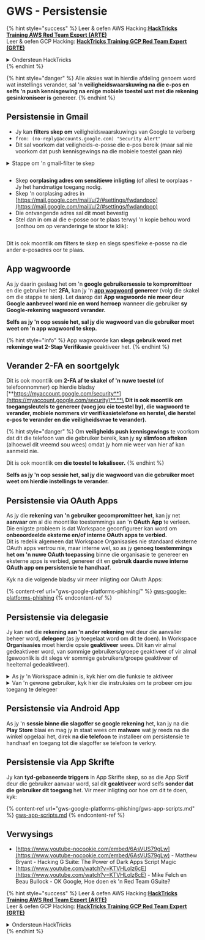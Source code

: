 # GWS - Persistensie

{% hint style="success" %}
Leer & oefen AWS Hacking:<img src="../../.gitbook/assets/image.png" alt="" data-size="line">[**HackTricks Training AWS Red Team Expert (ARTE)**](https://training.hacktricks.xyz/courses/arte)<img src="../../.gitbook/assets/image.png" alt="" data-size="line">\
Leer & oefen GCP Hacking: <img src="../../.gitbook/assets/image (2).png" alt="" data-size="line">[**HackTricks Training GCP Red Team Expert (GRTE)**<img src="../../.gitbook/assets/image (2).png" alt="" data-size="line">](https://training.hacktricks.xyz/courses/grte)

<details>

<summary>Ondersteun HackTricks</summary>

* Kyk na die [**subskripsie planne**](https://github.com/sponsors/carlospolop)!
* **Sluit aan by die** 💬 [**Discord groep**](https://discord.gg/hRep4RUj7f) of die [**telegram groep**](https://t.me/peass) of **volg** ons op **Twitter** 🐦 [**@hacktricks\_live**](https://twitter.com/hacktricks\_live)**.**
* **Deel hacking truuks deur PRs in te dien na die** [**HackTricks**](https://github.com/carlospolop/hacktricks) en [**HackTricks Cloud**](https://github.com/carlospolop/hacktricks-cloud) github repos.

</details>
{% endhint %}

{% hint style="danger" %}
Alle aksies wat in hierdie afdeling genoem word wat instellings verander, sal 'n **veiligheidswaarskuwing na die e-pos en selfs 'n push kennisgewing na enige mobiele toestel wat met die rekening gesinkroniseer is** genereer.
{% endhint %}

## **Persistensie in Gmail**

* Jy kan **filters skep om** veiligheidswaarskuwings van Google te verberg
* `from: (no-reply@accounts.google.com) "Security Alert"`
* Dit sal voorkom dat veiligheids-e-posse die e-pos bereik (maar sal nie voorkom dat push kennisgewings na die mobiele toestel gaan nie)

<details>

<summary>Stappe om 'n gmail-filter te skep</summary>

(Instruksies van [**hier**](https://support.google.com/mail/answer/6579))

1. Maak [Gmail](https://mail.google.com/) oop.
2. In die soekboks aan die bokant, klik op Soekopsies wys ![photos tune](https://lh3.googleusercontent.com/cD6YR\_YvqXqNKxrWn2NAWkV6tjJtg8vfvqijKT1\_9zVCrl2sAx9jROKhLqiHo2ZDYTE=w36).
3. Voer jou soekkriteria in. As jy wil kyk of jou soek korrek gewerk het, kyk watter e-posse verskyn deur op **Soek** te klik.
4. Aan die onderkant van die soekvenster, klik op **Skep filter**.
5. Kies wat jy wil hê die filter moet doen.
6. Klik op **Skep filter**.

Kyk na jou huidige filter (om dit te verwyder) in [https://mail.google.com/mail/u/0/#settings/filters](https://mail.google.com/mail/u/0/#settings/filters)

</details>

<figure><img src="../../.gitbook/assets/image (331).png" alt=""><figcaption></figcaption></figure>

* Skep **oorplasing adres om sensitiewe inligting** (of alles) te oorplaas - Jy het handmatige toegang nodig.
* Skep 'n oorplasing adres in [https://mail.google.com/mail/u/2/#settings/fwdandpop](https://mail.google.com/mail/u/2/#settings/fwdandpop)
* Die ontvangende adres sal dit moet bevestig
* Stel dan in om al die e-posse oor te plaas terwyl 'n kopie behou word (onthou om op veranderinge te stoor te klik):

<figure><img src="../../.gitbook/assets/image (332).png" alt=""><figcaption></figcaption></figure>

Dit is ook moontlik om filters te skep en slegs spesifieke e-posse na die ander e-posadres oor te plaas.

## App wagwoorde

As jy daarin geslaag het om 'n **google gebruikersessie te kompromitteer** en die gebruiker het **2FA**, kan jy 'n [**app wagwoord**](https://support.google.com/accounts/answer/185833?hl=en) **genereer** (volg die skakel om die stappe te sien). Let daarop dat **App wagwoorde nie meer deur Google aanbeveel word nie en word herroep** wanneer die gebruiker **sy Google-rekening wagwoord verander.**

**Selfs as jy 'n oop sessie het, sal jy die wagwoord van die gebruiker moet weet om 'n app wagwoord te skep.**

{% hint style="info" %}
App wagwoorde kan **slegs gebruik word met rekeninge wat 2-Stap Verifikasie** geaktiveer het.
{% endhint %}

## Verander 2-FA en soortgelyk

Dit is ook moontlik om **2-FA af te skakel of 'n nuwe toestel** (of telefoonnommer) op hierdie bladsy [**https://myaccount.google.com/security**](https://myaccount.google.com/security)**.**\
**Dit is ook moontlik om toegangsleutels te genereer (voeg jou eie toestel by), die wagwoord te verander, mobiele nommers vir verifikasietelefone en herstel, die herstel e-pos te verander en die veiligheidsvrae te verander).**

{% hint style="danger" %}
Om **veiligheids push kennisgewings** te voorkom dat dit die telefoon van die gebruiker bereik, kan jy **sy slimfoon afteken** (alhoewel dit vreemd sou wees) omdat jy hom nie weer van hier af kan aanmeld nie.

Dit is ook moontlik om **die toestel te lokaliseer.**
{% endhint %}

**Selfs as jy 'n oop sessie het, sal jy die wagwoord van die gebruiker moet weet om hierdie instellings te verander.**

## Persistensie via OAuth Apps

As jy die **rekening van 'n gebruiker gecompromitteer het**, kan jy net **aanvaar** om al die moontlike toestemmings aan 'n **OAuth App** te verleen. Die enigste probleem is dat Workspace geconfigureer kan word om **onbeoordeelde eksterne en/of interne OAuth apps te verbied.**\
Dit is redelik algemeen dat Workspace Organisasies nie standaard eksterne OAuth apps vertrou nie, maar interne wel, so as jy **genoeg toestemmings het om 'n nuwe OAuth toepassing** binne die organisasie te genereer en eksterne apps is verbied, genereer dit en **gebruik daardie nuwe interne OAuth app om persistensie te handhaaf**.

Kyk na die volgende bladsy vir meer inligting oor OAuth Apps:

{% content-ref url="gws-google-platforms-phishing/" %}
[gws-google-platforms-phishing](gws-google-platforms-phishing/)
{% endcontent-ref %}

## Persistensie via delegasie

Jy kan net die **rekening aan 'n ander rekening** wat deur die aanvaller beheer word, **delegeer** (as jy toegelaat word om dit te doen). In Workspace **Organisasies** moet hierdie opsie **geaktiveer** wees. Dit kan vir almal gedeaktiveer word, van sommige gebruikers/groepe geaktiveer of vir almal (gewoonlik is dit slegs vir sommige gebruikers/groepe geaktiveer of heeltemal gedeaktiveer).

<details>

<summary>As jy 'n Workspace admin is, kyk hier om die funksie te aktiveer</summary>

(Inligting [gekopieer uit die dokumentasie](https://support.google.com/a/answer/7223765))

As 'n administrateur vir jou organisasie (byvoorbeeld, jou werk of skool), beheer jy of gebruikers toegang tot hul Gmail-rekening kan delegeer. Jy kan almal die opsie gee om hul rekening te delegeer. Of, net mense in sekere departemente toelaat om delegasie op te stel. Byvoorbeeld, jy kan:

* Voeg 'n administratiewe assistent as 'n gedelegeerde op jou Gmail-rekening sodat hulle e-pos namens jou kan lees en stuur.
* Voeg 'n groep, soos jou verkoopsafdeling, in Groepe as 'n gedelegeerde om almal toegang tot een Gmail-rekening te gee.

Gebruikers kan slegs toegang aan 'n ander gebruiker in dieselfde organisasie delegeer, ongeag hul domein of hul organisatoriese eenheid.

#### Delegasie beperkings & beperkings

* **Laat gebruikers toe om toegang tot hul posbus aan 'n Google-groep te verleen** opsie: Om hierdie opsie te gebruik, moet dit geaktiveer wees vir die OU van die gedelegeerde rekening en vir elke groepslid se OU. Groepslede wat aan 'n OU behoort sonder hierdie opsie geaktiveer, kan nie toegang tot die gedelegeerde rekening verkry nie.
* Met tipiese gebruik kan 40 gedelegeerde gebruikers terselfdertyd toegang tot 'n Gmail-rekening verkry. Bo-gemiddelde gebruik deur een of meer gedelegeerdes kan hierdie getal verminder.
* Geoutomatiseerde prosesse wat gereeld toegang tot Gmail verkry, kan ook die aantal gedelegeerdes wat terselfdertyd toegang tot 'n rekening kan verkry, verminder. Hierdie prosesse sluit API's of blaaiers uitbreidings in wat gereeld toegang tot Gmail verkry.
* 'n Enkele Gmail-rekening ondersteun tot 1,000 unieke gedelegeerdes. 'n Groep in Groepe tel as een gedelegeerde teen die limiet.
* Delegasie verhoog nie die limiete vir 'n Gmail-rekening nie. Gmail-rekeninge met gedelegeerde gebruikers het die standaard Gmail-rekening limiete en beleide. Vir besonderhede, besoek [Gmail limiete en beleide](https://support.google.com/a/topic/28609).

#### Stap 1: Skakel Gmail delegasie aan vir jou gebruikers

**Voordat jy begin:** Om die instelling vir sekere gebruikers toe te pas, plaas hul rekeninge in 'n [organisatoriese eenheid](https://support.google.com/a/topic/1227584).

1.  [Teken in](https://admin.google.com/) op jou [Google Admin-konsol](https://support.google.com/a/answer/182076).

Teken in met 'n _administrateur rekening_, nie jou huidige rekening CarlosPolop@gmail.com nie.
2. In die Admin-konsol, gaan na Menu ![](https://storage.googleapis.com/support-kms-prod/JxKYG9DqcsormHflJJ8Z8bHuyVI5YheC0lAp)![en dan](https://storage.googleapis.com/support-kms-prod/Th2Tx0uwPMOhsMPn7nRXMUo3vs6J0pto2DTn)![](https://storage.googleapis.com/support-kms-prod/ocGtUSENh4QebLpvZcmLcNRZyaTBcolMRSyl) **Apps**![en dan](https://storage.googleapis.com/support-kms-prod/Th2Tx0uwPMOhsMPn7nRXMUo3vs6J0pto2DTn)**Google Workspace**![en dan](https://storage.googleapis.com/support-kms-prod/Th2Tx0uwPMOhsMPn7nRXMUo3vs6J0pto2DTn)**Gmail**![en dan](https://storage.googleapis.com/support-kms-prod/Th2Tx0uwPMOhsMPn7nRXMUo3vs6J0pto2DTn)**Gebruikersinstellings**.
3. Om die instelling vir almal toe te pas, laat die boonste organisatoriese eenheid geselekteer. Andersins, kies 'n kind [organisatoriese eenheid](https://support.google.com/a/topic/1227584).
4. Klik op **Posdelegasie**.
5. Merk die **Laat gebruikers toe om toegang tot hul posbus aan ander gebruikers in die domein te verleen** blokkie.
6. (Opsioneel) Om gebruikers toe te laat om te spesifiseer watter senderinligting ingesluit is in gedelegeerde boodskappe wat van hul rekening gestuur word, merk die **Laat gebruikers toe om hierdie instelling aan te pas** blokkie.
7. Kies 'n opsie vir die standaard senderinligting wat ingesluit is in boodskappe wat deur gedelegeerdes gestuur word:
* **Wys die rekening eienaar en die gedelegeerde wat die e-pos gestuur het**—Boodskappe sluit die e-posadresse van die Gmail-rekening eienaar en die gedelegeerde in.
* **Wys slegs die rekening eienaar**—Boodskappe sluit slegs die e-posadres van die Gmail-rekening eienaar in. Die gedelegeerde e-posadres word nie ingesluit nie.
8. (Opsioneel) Om gebruikers toe te laat om 'n groep in Groepe as 'n gedelegeerde toe te voeg, merk die **Laat gebruikers toe om toegang tot hul posbus aan 'n Google-groep te verleen** blokkie.
9. Klik op **Stoor**. As jy 'n kind organisatoriese eenheid geconfigureer het, kan jy dalk **Erf** of **Oorheers** 'n ouer organisatoriese eenheid se instellings.
10. (Opsioneel) Om Gmail delegasie aan te skakel vir ander organisatoriese eenhede, herhaal stappe 3–9.

Veranderings kan tot 24 uur neem, maar gebeur gewoonlik vinniger. [Leer meer](https://support.google.com/a/answer/7514107)

#### Stap 2: Laat gebruikers gedelegeerdes vir hul rekeninge opstel

Nadat jy delegasie aangeskakel het, gaan jou gebruikers na hul Gmail-instellings om gedelegeerdes toe te ken. Gedelegeerdes kan dan boodskappe namens die gebruiker lees, stuur en ontvang.

Vir besonderhede, verwys gebruikers na [Delegeer en werk saam aan e-pos](https://support.google.com/a/users/answer/138350).

</details>

<details>

<summary>Van 'n gewone gebruiker, kyk hier die instruksies om te probeer om jou toegang te delegeer</summary>

(Inligting gekopieer [**uit die dokumentasie**](https://support.google.com/mail/answer/138350))

Jy kan tot 10 gedelegeerdes byvoeg.

As jy Gmail deur jou werk, skool of ander organisasie gebruik:

* Jy kan tot 1000 gedelegeerdes binne jou organisasie byvoeg.
* Met tipiese gebruik kan 40 gedelegeerde gebruikers terselfdertyd toegang tot 'n Gmail-rekening verkry.
* As jy geoutomatiseerde prosesse gebruik, soos API's of blaaiers uitbreidings, kan 'n paar gedelegeerdes terselfdertyd toegang tot 'n Gmail-rekening verkry.

1. Op jou rekenaar, maak [Gmail](https://mail.google.com/) oop. Jy kan nie gedelegeerdes vanuit die Gmail-app byvoeg nie.
2. In die boonste regterkant, klik op Instellings ![Instellings](https://lh3.googleusercontent.com/p3J-ZSPOLtuBBR\_ofWTFDfdgAYQgi8mR5c76ie8XQ2wjegk7-yyU5zdRVHKybQgUlQ=w36-h36) ![en dan](https://lh3.googleusercontent.com/3\_l97rr0GvhSP2XV5OoCkV2ZDTIisAOczrSdzNCBxhIKWrjXjHucxNwocghoUa39gw=w36-h36) **Sien alle instellings**.
3. Klik op die **Rekeninge en Invoer** of **Rekeninge** tab.
4. In die "Verleen toegang tot jou rekening" afdeling, klik op **Voeg 'n ander rekening by**. As jy Gmail deur jou werk of skool gebruik, mag jou organisasie e-posdelegasie beperk. As jy nie hierdie instelling sien nie, kontak jou admin.
* As jy nie Verleen toegang tot jou rekening sien nie, dan is dit beperk.
5.  Voer die e-posadres van die persoon wat jy wil byvoeg in. As jy Gmail deur jou werk, skool of ander organisasie gebruik, en jou admin dit toelaat, kan jy die e-posadres van 'n groep invoer. Hierdie groep moet dieselfde domein as jou organisasie hê. Eksterne lede van die groep word toegang tot delegasie ontken.\
\
**Belangrik:** As die rekening wat jy delegeer 'n nuwe rekening is of die wagwoord gereset is, moet die Admin die vereiste om die wagwoord te verander wanneer jy eerste keer aanmeld, afskakel.

* [Leer hoe 'n Admin 'n gebruiker kan skep](https://support.google.com/a/answer/33310).
* [Leer hoe 'n Admin wagwoorde kan reset](https://support.google.com/a/answer/33319).

6\. Klik op **Volgende Stap** ![en dan](https://lh3.googleusercontent.com/QbWcYKta5vh\_4-OgUeFmK-JOB0YgLLoGh69P478nE6mKdfpWQniiBabjF7FVoCVXI0g=h36) **Stuur e-pos om toegang te verleen**.

Die persoon wat jy bygevoeg het, sal 'n e-pos ontvang wat hulle vra om te bevestig. Die uitnodiging verval na 'n week.

As jy 'n groep bygevoeg het, sal alle groepslede gedelegeerdes word sonder om te bevestig.

Let wel: Dit kan tot 24 uur neem voordat die delegasie begin om effektief te wees.

</details>

## Persistensie via Android App

As jy 'n **sessie binne die slagoffer se google rekening** het, kan jy na die **Play Store** blaai en mag jy in staat wees om **malware** wat jy reeds na die winkel opgelaai het, direk **na die telefoon** te installeer om persistensie te handhaaf en toegang tot die slagoffer se telefoon te verkry.

## **Persistensie via** App Skrifte

Jy kan **tyd-gebaseerde triggers** in App Skrifte skep, so as die App Skrif deur die gebruiker aanvaar word, sal dit **geaktiveer** word selfs **sonder dat die gebruiker dit toegang** het. Vir meer inligting oor hoe om dit te doen, kyk:

{% content-ref url="gws-google-platforms-phishing/gws-app-scripts.md" %}
[gws-app-scripts.md](gws-google-platforms-phishing/gws-app-scripts.md)
{% endcontent-ref %}

## Verwysings

* [https://www.youtube-nocookie.com/embed/6AsVUS79gLw](https://www.youtube-nocookie.com/embed/6AsVUS79gLw) - Matthew Bryant - Hacking G Suite: The Power of Dark Apps Script Magic
* [https://www.youtube.com/watch?v=KTVHLolz6cE](https://www.youtube.com/watch?v=KTVHLolz6cE) - Mike Felch en Beau Bullock - OK Google, Hoe doen ek 'n Red Team GSuite?

{% hint style="success" %}
Leer & oefen AWS Hacking:<img src="../../.gitbook/assets/image.png" alt="" data-size="line">[**HackTricks Training AWS Red Team Expert (ARTE)**](https://training.hacktricks.xyz/courses/arte)<img src="../../.gitbook/assets/image.png" alt="" data-size="line">\
Leer & oefen GCP Hacking: <img src="../../.gitbook/assets/image (2).png" alt="" data-size="line">[**HackTricks Training GCP Red Team Expert (GRTE)**<img src="../../.gitbook/assets/image (2).png" alt="" data-size="line">](https://training.hacktricks.xyz/courses/grte)

<details>

<summary>Ondersteun HackTricks</summary>

* Kyk na die [**subskripsie planne**](https://github.com/sponsors/carlospolop)!
* **Sluit aan by die** 💬 [**Discord groep**](https://discord.gg/hRep4RUj7f) of die [**telegram groep**](https://t.me/peass) of **volg** ons op **Twitter** 🐦 [**@hacktricks\_live**](https://twitter.com/hacktricks\_live)**.**
* **Deel hacking truuks deur PRs in te dien na die** [**HackTricks**](https://github.com/carlospolop/hacktricks) en [**HackTricks Cloud**](https://github.com/carlospolop/hacktricks-cloud) github repos.

</details>
{% endhint %}
